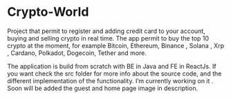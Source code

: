 # Crypto-World




Project that permit to register and adding credit card to your account, buying and selling crypto in real time. The app permit to buy the top 10 crypto  at the moment,
for example Bitcoin, Ethereum, Binance , Solana , Xrp , Cardano, Polkadot, Dogecoin, Tether and more.

The application is build from scratch with BE in Java and FE in ReactJs. If you want check the src folder for more info about the source code, and the different
implementation of the functionality.  I’m currently working on it .
Soon will be added the guest and home page image in description.
